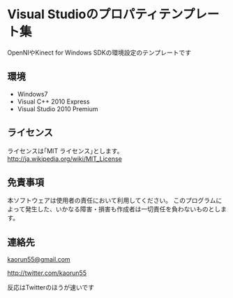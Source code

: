 # Visual Studioのプロパティテンプレート集OpenNIやKinect for Windows SDKの環境設定のテンプレートです## 環境 * Windows7 * Visual C++ 2010 Express * Visual Studio 2010 Premium## ライセンスライセンスは｢MIT ライセンス｣とします。http://ja.wikipedia.org/wiki/MIT_License## 免責事項本ソフトウェアは使用者の責任において利用してください。このプログラムによって発生した、いかなる障害・損害も作成者は一切責任を負わないものとします。## 連絡先kaorun55@gmail.comhttp://twitter.com/kaorun55反応はTwitterのほうが速いです